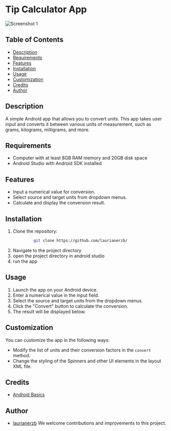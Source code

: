 # Tip Calculator App
![Screenshot 1](assets/images/1.png)

## Table of Contents
- [Description](#description)
- [Requirements](#requirements)
- [Features](#features)
- [Installation](#installation)
- [Usage](#usage)
- [Customization](#customization)
- [Credits](#credits)
- [Author](#author)

## Description
A simple Android app that allows you to convert units. This app takes user input and converts 
it between various units of measurement, such as grams, kilograms, milligrams, and more.

## Requirements
- Computer with at least 8GB RAM memory and 20GB disk space
- Android Studio with Android SDK installed

## Features
- Input a numerical value for conversion.
- Select source and target units from dropdown menus.
- Calculate and display the conversion result.


## Installation
1. Clone the repository:
   ```bash 
            git clone https://github.com/laurianerzb/
2. Navigate to the project directory
3. open the project directory in android studio
4. run the app

## Usage
1. Launch the app on your Android device.
2. Enter a numerical value in the input field.
3. Select the source and target units from the dropdown menus.
4. Click the "Convert" button to calculate the conversion.
5. The result will be displayed below.

## Customization

You can customize the app in the following ways:

- Modify the list of units and their conversion factors in the `convert` method.
- Change the styling of the Spinners and other UI elements in the layout XML file.


## Credits
- [Android Basics](https://developer.android.com/courses/android-basics-compose/course)

## Author
- [laurianerzb](https://github.com/laurianerzb)
  We welcome contributions and improvements to this project.

